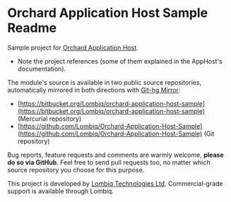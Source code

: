 # Orchard Application Host Sample Readme



Sample project for [Orchard Application Host](https://github.com/Lombiq/Orchard-Application-Host).

- Note the project references (some of them explained in the AppHost's documentation).

The module's source is available in two public source repositories, automatically mirrored in both directions with [Git-hg Mirror](https://githgmirror.com):

- [https://bitbucket.org/Lombiq/orchard-application-host-sample](https://bitbucket.org/Lombiq/orchard-application-host-sample) (Mercurial repository)
- [https://github.com/Lombiq/Orchard-Application-Host-Sample](https://github.com/Lombiq/Orchard-Application-Host-Sample) (Git repository)

Bug reports, feature requests and comments are warmly welcome, **please do so via GitHub**.
Feel free to send pull requests too, no matter which source repository you choose for this purpose.

This project is developed by [Lombiq Technologies Ltd](http://lombiq.com/). Commercial-grade support is available through Lombiq.